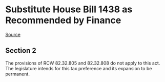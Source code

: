# Substitute House Bill 1438 as Recommended by Finance

[Source](http://lawfilesext.leg.wa.gov/biennium/2021-22/Xml/Bills/House%20Bills/1438-S.xml)
## Section 2
The provisions of RCW 82.32.805 and 82.32.808 do not apply to this act. The legislature intends for this tax preference and its expansion to be permanent.
